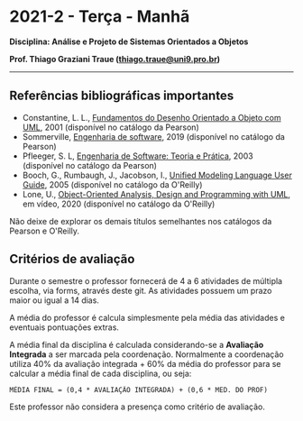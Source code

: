 # 2021-2 - Terça - Manhã
**Disciplina: Análise e Projeto de Sistemas Orientados a Objetos**

**Prof. Thiago Graziani Traue (thiago.traue@uni9.pro.br)**

***


## Referências bibliográficas importantes

 - Constantine, L. L., [Fundamentos do Desenho Orientado a Objeto com UML](https://plataforma.bvirtual.com.br/Acervo/Publicacao/33), 2001 (disponível no catálogo da Pearson)
 - Sommerville, [Engenharia de software](https://plataforma.bvirtual.com.br/Acervo/Publicacao/168127), 2019 (disponível no catálogo da Pearson)
 - Pfleeger, S. L, [Engenharia de Software: Teoria e Prática](https://plataforma.bvirtual.com.br/Acervo/Publicacao/476), 2003 (disponível no catálogo da Pearson)
 - Booch, G., Rumbaugh, J., Jacobson, I., [Unified Modeling Language User Guide](https://learning.oreilly.com/library/view/unified-modeling-language/0321267974/), 2005 (disponível no catálogo da O'Reilly)
 - Lone, U., [Object-Oriented Analysis, Design and Programming with UML](https://learning.oreilly.com/videos/object-oriented-analysis-design/9781801078405/), em vídeo, 2020 (disponível no catálogo da O'Reilly)

Não deixe de explorar os demais títulos semelhantes nos catálogos da Pearson e O'Reilly.


## Critérios de avaliação

Durante o semestre o professor fornecerá de 4 a 6 atividades de múltipla escolha, via forms, através deste git. As atividades possuem um prazo maior ou igual a 14 dias.

A média do professor é calcula simplesmente pela média das atividades e eventuais pontuações extras.

A média final da disciplina é calculada considerando-se a **Avaliação Integrada** a ser marcada pela coordenação. Normalmente a coordenação utiliza 40% da avaliação integrada + 60% da média do professor para se calcular a média final de cada disciplina, ou seja:

```
MÉDIA FINAL = (0,4 * AVALIAÇÃO INTEGRADA) + (0,6 * MED. DO PROF)
```

Este professor não considera a presença como critério de avaliação.
